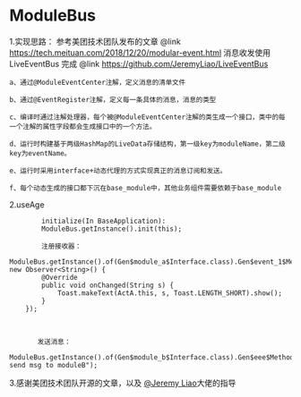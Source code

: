 # ModuleBus


1.实现思路：
          参考美团技术团队发布的文章 @link https://tech.meituan.com/2018/12/20/modular-event.html
          消息收发使用LiveEventBus 完成 @link https://github.com/JeremyLiao/LiveEventBus
      
  
    a、通过@ModuleEventCenter注解，定义消息的清单文件
    
    b、通过@EventRegister注解，定义每一条具体的消息，消息的类型
    
    c、编译时通过注解处理器，每个被@ModuleEventCenter注解的类生成一个接口，类中的每一个注解的属性字段都会生成接口中的一个方法。
    
    d、运行时构建基于两级HashMap的LiveData存储结构，第一级key为moduleName，第二级key为eventName。
    
    e、运行时采用interface+动态代理的方式实现真正的消息订阅和发送。
    
    f、每个动态生成的接口都下沉在base_module中，其他业务组件需要依赖于base_module



2.useAge

            initialize(In BaseApplication):
            ModuleBus.getInstance().init(this);

            注册接收器：
            ModuleBus.getInstance().of(Gen$module_a$Interface.class).Gen$event_1$Method().observe(this, new Observer<String>() {
            @Override
            public void onChanged(String s) {
                Toast.makeText(ActA.this, s, Toast.LENGTH_SHORT).show();
            }
        });


       
           发送消息： 
           ModuleBus.getInstance().of(Gen$module_b$Interface.class).Gen$eee$Method().post("moduleA send msg to moduleB");
            



3.感谢美团技术团队开源的文章，以及 [@Jeremy Liao]('https://github.com/JeremyLiao')大佬的指导
